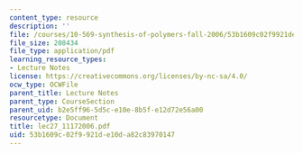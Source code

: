 ```yaml
---
content_type: resource
description: ''
file: /courses/10-569-synthesis-of-polymers-fall-2006/53b1609c02f9921de10da82c83970147_lec27_11172006.pdf
file_size: 208434
file_type: application/pdf
learning_resource_types:
- Lecture Notes
license: https://creativecommons.org/licenses/by-nc-sa/4.0/
ocw_type: OCWFile
parent_title: Lecture Notes
parent_type: CourseSection
parent_uid: b2e5ff96-5d5c-e10e-8b5f-e12d72e56a00
resourcetype: Document
title: lec27_11172006.pdf
uid: 53b1609c-02f9-921d-e10d-a82c83970147
---
```

